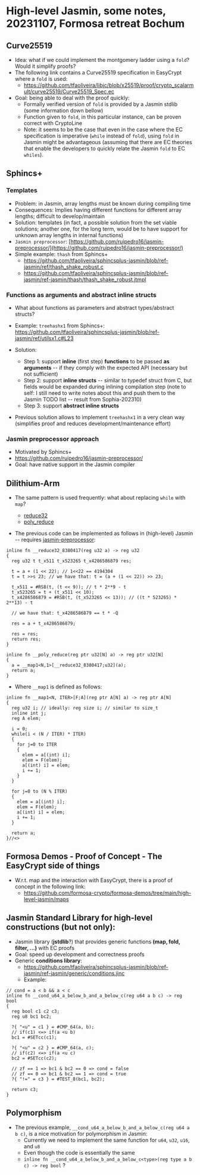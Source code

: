 # High-level Jasmin, some notes, 20231107, Formosa retreat Bochum

## Curve25519

* Idea: what if we could implement the montgomery ladder using a `fold`? Would it simplify proofs?
* The following link contains a Curve25519 specification in EasyCrypt where a `fold` is used:
  * https://github.com/tfaoliveira/libjc/blob/x25519/proof/crypto_scalarmult/curve25519/Curve25519_Spec.ec
* Goal: being able to deal with the proof quickly:
  * Formally verified version of `fold` is provided by a Jasmin stdlib (some information down bellow)
  * Function given to `fold`, in this particular instance, can be proven correct with CryptoLine
  * Note: it seems to be the case that even in the case where the EC specification is imperative (`while` instead of `fold`), using `fold` in Jasmin might be advantageous (assuming that there are EC theories that enable the developers to quickly relate the Jasmin `fold` to EC `whiles`).

## Sphincs+

### Templates

* Problem: in Jasmin, array lengths must be known during compiling time
* Consequences: Implies having different functions for different array lengths; difficult to develop/maintain
* Solution: templates (in fact, a possible solution from the set viable solutions; another one, for the long term, would be to have support for unknown array lengths in internal functions)
* `Jasmin preprocessor`: [https://github.com/ruipedro16/jasmin-preprocessor/](https://github.com/ruipedro16/jasmin-preprocessor/)
* Simple example: `thash` from Sphincs+
  * https://github.com/tfaoliveira/sphincsplus-jasmin/blob/ref-jasmin/ref/thash_shake_robust.c
  * https://github.com/tfaoliveira/sphincsplus-jasmin/blob/ref-jasmin/ref-jasmin/thash/thash_shake_robust.jtmpl

### Functions as arguments and abstract inline structs
* What about functions as parameters and abstract types/abstract structs?
* Example: `treehashx1` from Sphincs+: https://github.com/tfaoliveira/sphincsplus-jasmin/blob/ref-jasmin/ref/utilsx1.c#L23
* Solution: 
  * Step 1: support **inline** (first step) **functions** to be passed **as arguments** -- if they comply with the expected API (necessary but not sufficient)
  * Step 2: support **inline structs** -- similar to typedef struct from C, but fields would be expanded during inlining compilation step (note to self: I still need to write notes about this and push them to the Jasmin TODO list -- result from Sophia-202310)
  * Step 3: support **abstract inline structs**

* Previous solution allows to implement `treehashx1` in a very clean way (simplifies proof and reduces development/maintenance effort)

### Jasmin preprocessor approach 

* Motivated by Sphincs+ 
* https://github.com/ruipedro16/jasmin-preprocessor/
* Goal: have native support in the Jasmin compiler


## Dilithium-Arm

* The same pattern is used frequently: what about replacing `while` with `map`?
  * [reduce32](https://github.com/PQClean/PQClean/blob/d3f62d23f651cc87810bac71ab5197a160f6b494/crypto_sign/dilithium3/clean/reduce.c#L33)
  * [poly_reduce](https://github.com/PQClean/PQClean/blob/d3f62d23f651cc87810bac71ab5197a160f6b494/crypto_sign/dilithium3/clean/poly.c#L20C6-L20C42)

* The previous code can be implemented as follows in (high-level) Jasmin -- requires [jasmin-preprocessor](https://github.com/ruipedro16/jasmin-preprocessor/):

```
inline fn __reduce32_8380417(reg u32 a) -> reg u32
{
  reg u32 t t_x511 t_x523265 t_x4286586879 res;

  t = a + (1 << 22); // 1<<22 == 4194304
  t = t >>s 23; // we have that: t = (a + (1 << 22)) >> 23;

  t_x511 = #RSB(t, (t << 9)); // t * 2**9 - t
  t_x523265 = t + (t_x511 << 10);
  t_x4286586879 = #RSB(t, (t_x523265 << 13)); // ((t * 523265) * 2**13) - t
  
  // we have that: t_x4286586879 == t * -Q 

  res = a + t_x4286586879;

  res = res;
  return res;
}

inline fn __poly_reduce(reg ptr u32[N] a) -> reg ptr u32[N]
{
  a = __map1<N,1>[__reduce32_8380417;u32](a);
  return a;
}
```

* Where `__map1` is defined as follows:

```
inline fn __map1<N, ITER>[F;A](reg ptr A[N] a) -> reg ptr A[N]
{
  reg u32 i; // ideally: reg size i; // similar to size_t
  inline int j;
  reg A elem;

  i = 0;
  while(i < (N / ITER) * ITER)
  {
    for j=0 to ITER
    {
      elem = a[(int) i];
      elem = F(elem);
      a[(int) i] = elem;
      i += 1;
    }
  }

  for j=0 to (N % ITER)
  {
    elem = a[(int) i];
    elem = F(elem);
    a[(int) i] = elem;
    i += 1;
  }

  return a;
}//<>

```

## Formosa Demos - Proof of Concept - The EasyCrypt side of things

* W.r.t. map and the interaction with EasyCrypt, there is a proof of concept in the following link:
  * https://github.com/formosa-crypto/formosa-demos/tree/main/high-level-jasmin/maps


## Jasmin Standard Library for high-level constructions (but not only):

* Jasmin library (**jstdlib**?) that provides generic functions **(map, fold, filter, ...)** with EC proofs
* Goal: speed up development and correctness proofs
* Generic **conditions library**:
  * https://github.com/tfaoliveira/sphincsplus-jasmin/blob/ref-jasmin/ref-jasmin/generic/conditions.jinc
  * Example:
```
// cond = a < b && a < c
inline fn __cond_u64_a_below_b_and_a_below_c(reg u64 a b c) -> reg bool
{
  reg bool c1 c2 c3;
  reg u8 bc1 bc2;

  ?{ "<u" = c1 } = #CMP_64(a, b);
  // if(c1) <=> if(a <u b)
  bc1 = #SETcc(c1);

  ?{ "<u" = c2 } = #CMP_64(a, c);
  // if(c2) <=> if(a <u c)
  bc2 = #SETcc(c2);

  // zf == 1 => bc1 & bc2 == 0 => cond = false
  // zf == 0 => bc1 & bc2 == 1 => cond = true
  ?{ "!=" = c3 } = #TEST_8(bc1, bc2); 

  return c3;
}
```

## Polymorphism
* The previous example, `__cond_u64_a_below_b_and_a_below_c(reg u64 a b c)`, is a nice motivation for polymorphism in Jasmin:
  * Currently we need to implement the same function for `u64`, `u32`, `u16`, and `u8`
  * Even though the code is essentially the same
  * `inline fn __cond_u64_a_below_b_and_a_below_c<type>(reg type a b c) -> reg bool` ? 

